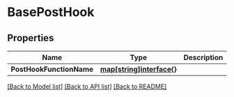 # BasePostHook

## Properties
Name | Type | Description | Notes
------------ | ------------- | ------------- | -------------
**PostHookFunctionName** | [**map[string]interface{}**](map[string]interface{}.md) |  | [optional] 

[[Back to Model list]](../README.md#documentation-for-models) [[Back to API list]](../README.md#documentation-for-api-endpoints) [[Back to README]](../README.md)



